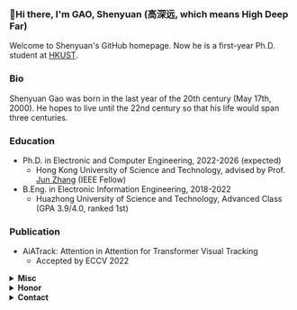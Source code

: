 ###  :wave:Hi there, I'm GAO, Shenyuan (高深远, which means High Deep Far)

Welcome to Shenyuan's GitHub homepage. Now he is a first-year Ph.D. student at [HKUST](https://hkust.edu.hk/).

### Bio

Shenyuan Gao was born in the last year of the 20th century (May 17th, 2000). He hopes to live until the 22nd century so that his life would span three centuries.

### Education

- Ph.D. in Electronic and Computer Engineering, 2022-2026 (expected)
  - Hong Kong University of Science and Technology, advised by Prof. [Jun Zhang](https://eejzhang.people.ust.hk/) (IEEE Fellow)
- B.Eng. in Electronic Information Engineering, 2018-2022
  - Huazhong University of Science and Technology, Advanced Class (GPA 3.9/4.0, ranked 1st)

### Publication

- AiATrack: Attention in Attention for Transformer Visual Tracking
  - Accepted by ECCV 2022

<details>
    <summary><b>Misc</b></summary>
    <ul>
        <li>Comics: <a href='https://en.wikipedia.org/wiki/One_Piece' target='_blank'>One Piece</a></li>
        <li>Game: <a href='https://en.wikipedia.org/wiki/One_Piece' target='_blank'>Total War: Three Kingdoms</a></li>
        <li>TV Series: <a href='https://www.youtube.com/playlist?list=PLzfNoYeTnhXKDvhE2W-pipvdTiT5KqNkD' target='_blank'>The Advisors Alliance</a> and <a href='https://www.youtube.com/playlist?list=PLzfNoYeTnhXLc6_fPvMoVjeuChEnwO3bQ' target='_blank'>Growling Tiger, Roaring Dragon</a></li>
    </ul>
</details>
<details>
    <summary><b>Honor</b></summary>
    <ul>
        <li><a href='https://fytgs.hkust.edu.hk/admissions/Admission-to-Hong-Kong-Campus/submitting-an-application/scholarships-and-fees#redbird' target='_blank'>RedBird PhD Scholarship</a></li>
        <li><a href='https://fytgs.hkust.edu.hk/admissions/Admission-to-Hong-Kong-Campus/submitting-an-application/scholarships-and-fees#pgs' target='_blank'>Postgraduate Scholarship</a></li>
        <li>Outstanding Graduate</li>
        <li>Outstanding Graduation Thesis</li>
        <li>Outstanding Undergraduate in Terms of Academic Performance</li>
        <li>National Scholarship</li>
    </ul>
</details>
<details>
    <summary><b>Contact</b></summary>
    <ul>
        <li>Mail: <a href='mailto:sygao@connect.ust.hk' target='_blank'>sygao@connect.ust.hk</a>, <a href='mailto:shenyuangao@gmail.com' target='_blank'>shenyuangao@gmail.com</a></li>
        <li>WeChat: <a href='https://gsy00517.github.io/about/index/Wechat.JPG' target='_blank'>gsycm0517</a></li>
        <li>QQ: <a href='https://gsy00517.github.io/about/index/QQ.JPG' target='_blank'>917547962</a></li>
    </ul>
</details>
